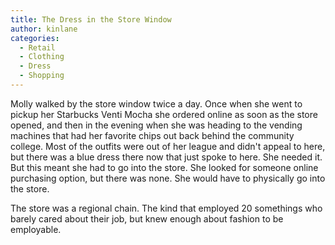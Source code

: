 ```yaml
---
title: The Dress in the Store Window
author: kinlane
categories:
  - Retail
  - Clothing
  - Dress
  - Shopping
---
```

Molly walked by the store window twice a day. Once when she went to pickup her Starbucks Venti Mocha she ordered online as soon as the store opened, and then in the evening when she was heading to the vending machines that had her favorite chips out back behind the community college. Most of the outfits were out of her league and didn't appeal to here, but there was a blue dress there now that just spoke to here. She needed it. But this meant she had to go into the store. She looked for someone online purchasing option, but there was none. She would have to physically go into the store.

The store was a regional chain. The kind that employed 20 somethings who barely cared about their job, but knew enough about fashion to be employable. 
